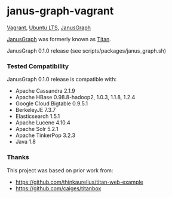 # janus-graph-vagrant

[Vagrant](https://www.vagrantup.com/), [Ubuntu LTS](https://wiki.ubuntu.com/LTS), [JanusGraph](http://janusgraph.org/)

[JanusGraph](http://janusgraph.org/) was formerly known as [Titan](http://titan.thinkaurelius.com/).

JanusGraph 0.1.0 release (see scripts/packages/janus_graph.sh)


### Tested Compatibility

JanusGraph 0.1.0 release is compatible with:
 
- Apache Cassandra 2.1.9
- Apache HBase 0.98.8-hadoop2, 1.0.3, 1.1.8, 1.2.4
- Google Cloud Bigtable 0.9.5.1
- BerkeleyJE 7.3.7
- Elasticsearch 1.5.1
- Apache Lucene 4.10.4
- Apache Solr 5.2.1
- Apache TinkerPop 3.2.3
- Java 1.8



### Thanks

This project was based on prior work from:
  - https://github.com/thinkaurelius/titan-web-example
  - https://github.com/caiges/titanbox

